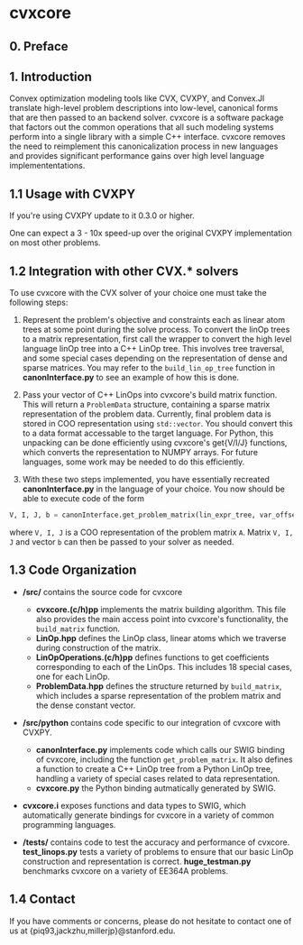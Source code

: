 # cvxcore

## 0. Preface



## 1. Introduction
Convex optimization modeling tools like CVX, CVXPY, and Convex.Jl translate high-level problem descriptions into low-level, canonical forms that are then passed to an backend solver. cvxcore is a software package that factors out the common operations that all such modeling systems perform into a single library with a simple C++ interface. cvxcore removes the need to reimplement this canonicalization process in new languages and provides significant performance gains over high level language implemententations.


## 1.1 Usage with CVXPY
If you're using CVXPY update to it 0.3.0 or higher.

One can expect a 3 - 10x  speed-up over the original CVXPY implementation on most other problems.

<!-- ## Installation -->
<!-- cvxcore supports both Python 2 and Python 3. -->

<!-- 1. Install ``numpy`` with ``pip`` from the command-line. -->

<!-- ``` -->
<!-- pip install numpy -->
<!-- ``` -->

<!-- 2. Install ``cvxcore`` with ``pip`` from the command-line. -->

<!-- ``` -->
<!-- pip install cvxcore -->
<!-- ``` -->

<!-- Note: If you're installing cvxcore on Windows, a nonstandard system, or wish to build cvxcore directly from source, you need to install ```swig.``` We are currently working to remove this dependency. -->

<!-- On Linux, -->

<!-- ``` -->
<!-- sudo apt-get install swig -->
<!-- ``` -->

<!-- On Mac OSX, using homebrew, -->

<!-- ``` -->
<!-- brew install swig -->
<!-- ``` -->


## 1.2 Integration with other CVX.* solvers
To use cvxcore with the CVX solver of your choice one must take the following steps:

1. Represent the problem's objective and constraints each as linear atom trees at some point during the solve process. To convert the linOp trees to a matrix representation, first call the wrapper to convert the high level language linOp tree into a C++ LinOp tree. This involves tree traversal, and some special cases depending on the representation of dense and sparse matrices. You may refer to the ```build_lin_op_tree``` function in **canonInterface.py** to see an example of how this is done.

2. Pass your vector of C++ LinOps into cvxcore's build matrix function. This will return a ```ProblemData``` structure, containing a sparse matrix representation of the problem data. Currently, final problem data is stored in COO representation using ```std::vector```. You should convert this to a data format accessable to the target language. For Python, this unpacking can be done efficiently using cvxcore's get{V/I/J} functions, which converts the representation to NUMPY arrays. For future languages, some work may be needed to do this efficiently.

3. With these two steps implemented, you have essentially recreated **canonInterface.py** in the language of your choice. You now should be able to execute code of the form

```python
V, I, J, b = canonInterface.get_problem_matrix(lin_expr_tree, var_offset_map)
```
where ```V, I, J``` is a COO representation of the problem matrix ```A```. Matrix ```V, I, J``` and vector ```b``` can then be passed to your solver as needed.

## 1.3 Code Organization
- **/src/** contains the source code for cvxcore
	- **cvxcore.(c/h)pp** implements the matrix building algorithm. This file also provides the main access point into cvxcore's functionality, the ```build_matrix``` function.
	-  **LinOp.hpp** defines the LinOp class, linear atoms which we traverse during construction of the matrix.
	- **LinOpOperations.(c/h)pp** defines functions to get coefficients corresponding to each of the LinOps. This includes 18 special cases, one for each LinOp.
    - **ProblemData.hpp** defines the structure returned by ```build_matrix```, which includes a sparse representation of the problem matrix and the dense constant vector.

- **/src/python** contains code specific to our integration of cvxcore with CVXPY.
	- **canonInterface.py** implements code which calls our SWIG binding of cvxcore, including the function ```get_problem_matrix```. It also defines a function to create a C++ LinOp tree from a Python LinOp tree, handling a variety of special cases related to data representation.
    - **cvxcore.py** the Python binding autmatically generated by SWIG.

 - **cvxcore.i** exposes functions and data types to SWIG, which automatically generate bindings for cvxcore in a variety of common programming languages.

- **/tests/** contains code to test the accuracy and performance of cvxcore. **test_linops.py** tests a variety of problems to ensure that our basic LinOp construction and representation is correct. **huge_testman.py** benchmarks cvxcore on a variety of EE364A problems.



## 1.4 Contact
If you have comments or concerns, please do not hesitate to contact one of us at  {piq93,jackzhu,millerjp}@stanford.edu.
